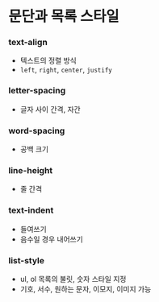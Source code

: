 # 문단과 목록 스타일
### text-align
* 텍스트의 정렬 방식
* `left`, `right`, `center`, `justify`

### letter-spacing
* 글자 사이 간격, 자간

### word-spacing
* 공백 크기

### line-height
* 줄 간격

### text-indent
* 들여쓰기
* 음수일 경우 내어쓰기

### list-style
* ul, ol 목록의 불릿, 숫자 스타일 지정
* 기호, 서수, 원하는 문자, 이모지, 이미지 가능